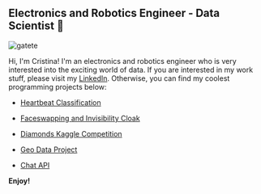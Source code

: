 ## Electronics and Robotics Engineer - Data Scientist 👋
![gatete](https://romporters.files.wordpress.com/2016/05/irisbuddies_bugsinthecode2b-2bcopy.png "programming cat")

Hi, I'm Cristina! I'm an electronics and robotics engineer who is very interested into the exciting world of data. If you are interested in my work stuff, please visit my [LinkedIn](https://www.linkedin.com/in/cristina-arenas/). Otherwise, you can find my coolest programming projects below:

* [Heartbeat Classification](https://github.com/crisarenas/Heartbeat_Classification)

* [Faceswapping and Invisibility Cloak](https://github.com/crisarenas/FaceSwap_InvisibilityCloak)

* [Diamonds Kaggle Competition](https://github.com/crisarenas/W7-Diamonds-Competition)

* [Geo Data Project](https://github.com/crisarenas/W4-GeoSpatial-Data-Project)

* [Chat API](https://github.com/crisarenas/W6-chat-API)

**Enjoy!**



